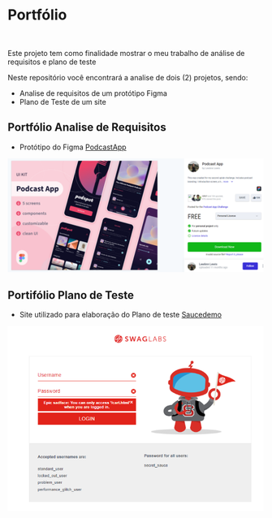 # Portfólio
<br>

Este projeto tem como finalidade mostrar o meu trabalho de análise de requisitos e plano de teste

Neste repositório você encontrará a analise de dois (2) projetos, sendo:

- Analise de requisitos de um protótipo Figma
- Plano de Teste de um site

## Portfólio Analise de Requisitos

- Protótipo do Figma [PodcastApp](https://www.uplabs.com/posts/podcast-app-27e7dba2-b5d6-40f8-be0f-52d6710b9af7)

![Referencia Portfólio](img/ref_figma.png)


## Portifólio Plano de Teste

- Site utilizado para elaboração do Plano de teste [Saucedemo](https://www.saucedemo.com/)

![Home Site Saucedemo](img/Site_saucedemo.png)
